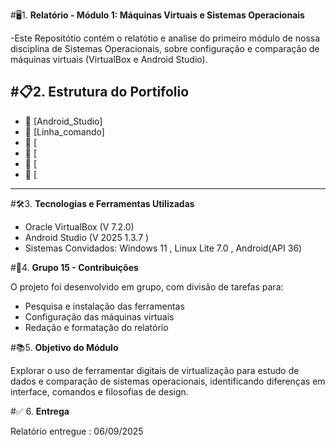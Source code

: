#🖥️1. **Relatório - Módulo 1: Máquinas Virtuais e Sistemas Operacionais**

-Este Repositótio contém o relatótio e analise do primeiro módulo de nossa disciplina de Sistemas Operacionais, 
sobre configuração e comparação de máquinas virtuais (VirtualBox e Android Studio).

#📋2. **Estrutura do Portifolio**
---
- 📁 [Android_Studio]
- 📁 [Linha_comando]
- 📁 [
- 📁 [
- 📁 [
- 📁 [       

---
#🛠️3. **Tecnologias e Ferramentas Utilizadas**

- Oracle VirtualBox (V 7.2.0)
- Android Studio (V 2025 1.3.7 )
- Sistemas Convidados: Windows 11 , Linux Lite 7.0 , Android(API 36)

#👥4. **Grupo 15 - Contribuições**

O projeto foi desenvolvido em grupo, com divisão de tarefas para:
- Pesquisa e instalação das ferramentas
- Configuração das máquinas virtuais
- Redação e formatação do relatório

#📚5. **Objetivo do Módulo**

Explorar o uso de ferramentar digitais de virtualização para estudo de dados e comparação de sistemas operacionais,
identificando diferenças em interface, comandos e filosofias de design.

#✅ 6. **Entrega**

Relatório entregue : 06/09/2025








